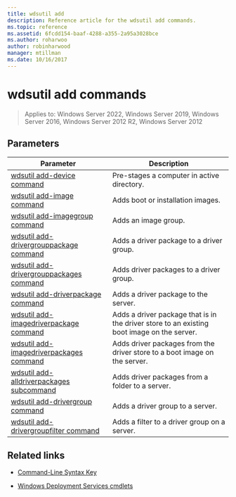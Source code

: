 ```yaml
---
title: wdsutil add
description: Reference article for the wdsutil add commands.
ms.topic: reference
ms.assetid: 6fcdd154-baaf-4288-a355-2a95a3028bce
ms.author: roharwoo
author: robinharwood
manager: mtillman
ms.date: 10/16/2017
---
```


# wdsutil add commands

>Applies to: Windows Server 2022, Windows Server 2019, Windows Server 2016, Windows Server 2012 R2, Windows Server 2012

## Parameters

| Parameter | Description |
|--|--|
| [wdsutil add-device command](wdsutil-add-device.md) | Pre-stages a computer in active directory. |
| [wdsutil add-image command](wdsutil-add-image.md) | Adds boot or installation images. |
| [wdsutil add-imagegroup command](wdsutil-add-imagegroup.md) | Adds an image group. |
| [wdsutil add-drivergrouppackage command](wdsutil-add-drivergrouppackage.md) | Adds a driver package to a driver group. |
| [wdsutil add-drivergrouppackages command](wdsutil-add-drivergrouppackages.md) | Adds driver packages to a driver group. |
| [wdsutil add-driverpackage command](wdsutil-add-driverpackage.md) | Adds a driver package to the server. |
| [wdsutil add-imagedriverpackage command](wdsutil-add-imagedriverpackage.md) | Adds a driver package that is in the driver store to an existing boot image on the server. |
| [wdsutil add-imagedriverpackages command](wdsutil-add-imagedriverpackages.md) | Adds driver packages from the driver store to a boot image on the server. |
| [wdsutil add-alldriverpackages subcommand](wdsutil-add-alldriverpackages.md) | Adds driver packages from a folder to a server. |
| [wdsutil add-drivergroup command](wdsutil-add-drivergroup.md) | Adds a driver group to a server. |
| [wdsutil add-drivergroupfilter command](wdsutil-add-drivergroupfilter.md) | Adds a filter to a driver group on a server. |

## Related links

- [Command-Line Syntax Key](command-line-syntax-key.md)

- [Windows Deployment Services cmdlets](/powershell/module/wds)
